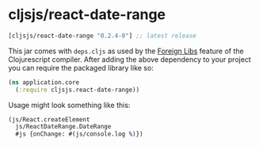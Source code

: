 # cljsjs/react-date-range

[](dependency)
```clojure
[cljsjs/react-date-range "0.2.4-0"] ;; latest release
```
[](/dependency)

This jar comes with `deps.cljs` as used by the [Foreign Libs][flibs] feature
of the Clojurescript compiler. After adding the above dependency to your project
you can require the packaged library like so:

```clojure
(ns application.core
  (:require cljsjs.react-date-range))
```

Usage might look something like this:

```clojure
(js/React.createElement
  js/ReactDateRange.DateRange
  #js {onChange: #(js/console.log %)})
```

[flibs]: https://github.com/clojure/clojurescript/wiki/Packaging-Foreign-Dependencies
